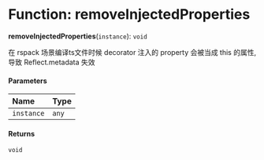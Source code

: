 # Function: removeInjectedProperties

**removeInjectedProperties**(`instance`): `void`

在 rspack 场景编译ts文件时候
decorator 注入的 property 会被当成 this 的属性, 导致 Reflect.metadata 失效

#### Parameters

| Name | Type |
| :------ | :------ |
| `instance` | `any` |

#### Returns

`void`
